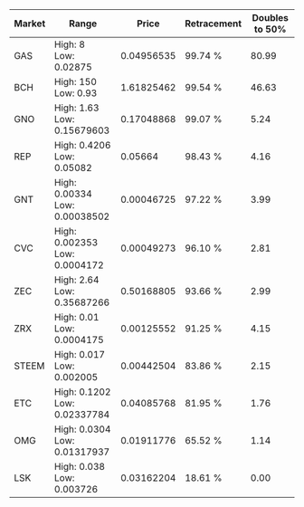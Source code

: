 | Market | Range | Price| Retracement | Doubles to 50% |
| --- | --- | --- | --- | --- |
| GAS | High: 8<br />Low: 0.02875 | 0.04956535 | 99.74 % | 80.99 |
| BCH | High: 150<br />Low: 0.93 | 1.61825462 | 99.54 % | 46.63 |
| GNO | High: 1.63<br />Low: 0.15679603 | 0.17048868 | 99.07 % | 5.24 |
| REP | High: 0.4206<br />Low: 0.05082 | 0.05664 | 98.43 % | 4.16 |
| GNT | High: 0.00334<br />Low: 0.00038502 | 0.00046725 | 97.22 % | 3.99 |
| CVC | High: 0.002353<br />Low: 0.0004172 | 0.00049273 | 96.10 % | 2.81 |
| ZEC | High: 2.64<br />Low: 0.35687266 | 0.50168805 | 93.66 % | 2.99 |
| ZRX | High: 0.01<br />Low: 0.0004175 | 0.00125552 | 91.25 % | 4.15 |
| STEEM | High: 0.017<br />Low: 0.002005 | 0.00442504 | 83.86 % | 2.15 |
| ETC | High: 0.1202<br />Low: 0.02337784 | 0.04085768 | 81.95 % | 1.76 |
| OMG | High: 0.0304<br />Low: 0.01317937 | 0.01911776 | 65.52 % | 1.14 |
| LSK | High: 0.038<br />Low: 0.003726 | 0.03162204 | 18.61 % | 0.00 |
